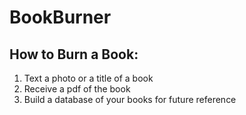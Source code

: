 # BookBurner

## How to Burn a Book:

1) Text a photo or a title of a book
2) Receive a pdf of the book
3) Build a database of your books for future reference



